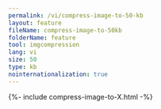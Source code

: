 ```yaml
---
permalink: /vi/compress-image-to-50-kb
layout: feature
fileName: compress-image-to-50kb
folderName: feature
tool: imgcompression
lang: vi
size: 50
type: kb
nointernationalization: true
---
```

{%- include compress-image-to-X.html -%}
      